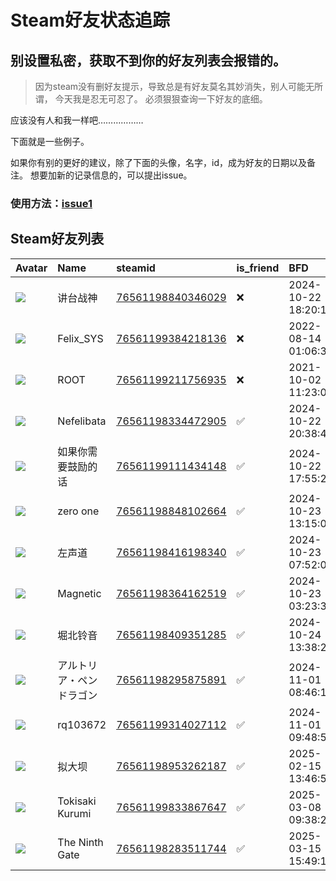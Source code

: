# Steam好友状态追踪
## 别设置私密，获取不到你的好友列表会报错的。

> 因为steam没有删好友提示，导致总是有好友莫名其妙消失，别人可能无所谓，
> 今天我是忍无可忍了。 必须狠狠查询一下好友的底细。

应该没有人和我一样吧………………

下面就是一些例子。

如果你有别的更好的建议，除了下面的头像，名字，id，成为好友的日期以及备注。 想要加新的记录信息的，可以提出issue。

### 使用方法：[issue1](https://github.com/systemannounce/SteamFriends/issues/1)

## Steam好友列表

| Avatar                                                                            | Name            | steamid                                                                     | is_friend   | BFD                 | Remark   | removed_time        |
|:----------------------------------------------------------------------------------|:----------------|:----------------------------------------------------------------------------|:------------|:--------------------|:---------|:--------------------|
| ![](https://avatars.steamstatic.com/9d1bf6f52da3b2f995f70430dd445001c4483a0a.jpg) | 讲台战神            | [76561198840346029](https://steamcommunity.com/profiles/76561198840346029/) | ❌           | 2024-10-22 18:20:12 |          | 2025-02-11 09:38:52 |
| ![](https://avatars.steamstatic.com/d41abd4be0b3769e1919802da758591a11639b13.jpg) | Felix_SYS       | [76561199384218136](https://steamcommunity.com/profiles/76561199384218136/) | ❌           | 2022-08-14 01:06:38 |          | 2024-10-23 01:12:51 |
| ![](https://avatars.steamstatic.com/ef15d4fa577672454e11c4dc5fbfa9fc71722ede.jpg) | ROOT            | [76561199211756935](https://steamcommunity.com/profiles/76561199211756935/) | ❌           | 2021-10-02 11:23:03 |          | 2024-10-23 01:12:51 |
| ![](https://avatars.steamstatic.com/ccd744edbb55a43da7f2d094a9c41949205ab8e9.jpg) | Nefelibata      | [76561198334472905](https://steamcommunity.com/profiles/76561198334472905/) | ✅           | 2024-10-22 20:38:49 |          |                     |
| ![](https://avatars.steamstatic.com/69dfd2d94bf0b00688ea25e94b7386f935829868.jpg) | 如果你需要鼓励的话       | [76561199111434148](https://steamcommunity.com/profiles/76561199111434148/) | ✅           | 2024-10-22 17:55:24 |          |                     |
| ![](https://avatars.steamstatic.com/7c09e0fc97f1601455957a13cd3da4df9a24f948.jpg) | zero one        | [76561198848102664](https://steamcommunity.com/profiles/76561198848102664/) | ✅           | 2024-10-23 13:15:06 |          |                     |
| ![](https://avatars.steamstatic.com/b2edbc430cffa963966ebafc9e7844414a9c51c1.jpg) | 左声道             | [76561198416198340](https://steamcommunity.com/profiles/76561198416198340/) | ✅           | 2024-10-23 07:52:05 |          |                     |
| ![](https://avatars.steamstatic.com/53f0b9266bb33fead29956dff728d94c6dc62247.jpg) | Magnetic        | [76561198364162519](https://steamcommunity.com/profiles/76561198364162519/) | ✅           | 2024-10-23 03:23:33 |          |                     |
| ![](https://avatars.steamstatic.com/74a77aa9a00044065e9a017c4fca3df44b8c9243.jpg) | 堀北铃音            | [76561198409351285](https://steamcommunity.com/profiles/76561198409351285/) | ✅           | 2024-10-24 13:38:28 |          |                     |
| ![](https://avatars.steamstatic.com/f0c18e906da7942bc8a49285592b989841363a7c.jpg) | アルトリア・ペンドラゴン    | [76561198295875891](https://steamcommunity.com/profiles/76561198295875891/) | ✅           | 2024-11-01 08:46:15 |          |                     |
| ![](https://avatars.steamstatic.com/fef49e7fa7e1997310d705b2a6158ff8dc1cdfeb.jpg) | rq103672        | [76561199314027112](https://steamcommunity.com/profiles/76561199314027112/) | ✅           | 2024-11-01 09:48:55 |          |                     |
| ![](https://avatars.steamstatic.com/fef49e7fa7e1997310d705b2a6158ff8dc1cdfeb.jpg) | 拟大坝             | [76561198953262187](https://steamcommunity.com/profiles/76561198953262187/) | ✅           | 2025-02-15 13:46:50 |          |                     |
| ![](https://avatars.steamstatic.com/27c2fb9a643e075c7b2e9dfb76a8b9a2eb0ad25a.jpg) | Tokisaki Kurumi | [76561199833867647](https://steamcommunity.com/profiles/76561199833867647/) | ✅           | 2025-03-08 09:38:21 |          |                     |
| ![](https://avatars.steamstatic.com/6889e542266ff1eca9c32d7f405a723a0e19f756.jpg) | The Ninth Gate  | [76561198283511744](https://steamcommunity.com/profiles/76561198283511744/) | ✅           | 2025-03-15 15:49:14 |          |                     |